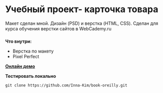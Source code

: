 # Учебный проект- карточка товара

Макет сделан мной. Дизайн (PSD) и верстка (HTML, CSS). Сделан для курса обучения верстки сайтов в WebCademy.ru

### [](https://github.com/nobleworkshop/personal-portfolio#%D1%87%D1%82%D0%BE-%D0%B2%D0%BD%D1%83%D1%82%D1%80%D0%B8)
**Что внутри:**

- Верстка по макету
- Pixel Perfect


[**Онлайн демо**](https://inna-kim.github.io/book-oreilly/)

**Тестировать локально**

```
git clone https://github.com/Inna-Kim/book-oreilly.git

```
